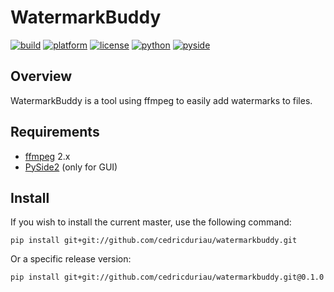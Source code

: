 # WatermarkBuddy

[![build](https://travis-ci.com/cedricduriau/watermarkbuddy.svg?branch=master)](https://travis-ci.com/cedricduriau/watermarkbuddy)
[![platform](https://img.shields.io/badge/platform-linux--64-lightgrey.svg)](https://img.shields.io/badge/platform-linux--64-lightgrey.svg)
[![license](https://img.shields.io/badge/license-MIT-green.svg)](https://img.shields.io/badge/license-MIT-green.svg)
[![python](https://img.shields.io/badge/python-2.7%20|%203.6-blue.svg)](https://img.shields.io/badge/python-2.7%20|%203.6-blue.svg)
[![pyside](https://img.shields.io/badge/pyside-2-blue.svg)](https://img.shields.io/badge/pyside-2-blue.svg)

## Overview

WatermarkBuddy is a tool using ffmpeg to easily add watermarks to files.

## Requirements
* [ffmpeg](https://ffmpeg.org/) 2.x
* [PySide2](https://pypi.org/project/PySide2/) (only for GUI)

## Install

If you wish to install the current master, use the following command:

`pip install git+git://github.com/cedricduriau/watermarkbuddy.git`

Or a specific release version:

`pip install git+git://github.com/cedricduriau/watermarkbuddy.git@0.1.0`
